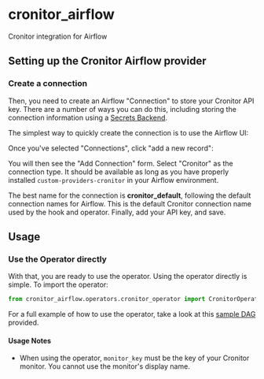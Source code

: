 # cronitor_airflow
Cronitor integration for Airflow



## Setting up the Cronitor Airflow provider

### Create a connection
Then, you need to create an Airflow "Connection" to store your Cronitor API key. There are a number of ways you can do this, including storing the connection information using a [Secrets Backend](https://airflow.apache.org/docs/apache-airflow/stable/security/secrets/secrets-backend/index.html#configuration).

The simplest way to quickly create the connection is to use the Airflow UI:
 
Once you've selected "Connections", click "add a new record":

You will then see the "Add Connection" form. Select "Cronitor" as the connection type. It should be available as long as you have properly installed `custom-providers-cronitor` in your Airflow environment.

The best name for the connection is **cronitor_default**, following the default connection names for Airflow. This is the default Cronitor connection name used by the hook and operator.
Finally, add your API key, and save.

## Usage
### Use the Operator directly

With that, you are ready to use the operator. Using the operator directly is simple. To import the operator:

```python
from cronitor_airflow.operators.cronitor_operator import CronitorOperator
```

For a full example of how to use the operator, take a look at this [sample DAG](examples/example_operator_dag.py) provided.

#### Usage Notes
* When using the operator, `monitor_key` must be the key of your Cronitor monitor. You cannot use the monitor's display name.
